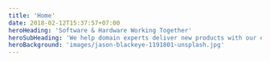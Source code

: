 ```yaml
---
title: 'Home'
date: 2018-02-12T15:37:57+07:00
heroHeading: 'Software & Hardware Working Together'
heroSubHeading: 'We help domain experts deliver new products with our experience in software, physics, electronics, and hardware development.'
heroBackground: 'images/jason-blackeye-1191801-unsplash.jpg'
---
```

